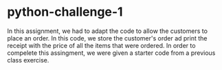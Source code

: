 # python-challenge-1 <br/>
In this assignment, we had to adapt the code to allow the customers to place an order. In this code, we store the customer's order ad print the receipt with the price of all the items that were ordered. In order to compelete this assingment, we were given a starter code from a previous class exercise. 
